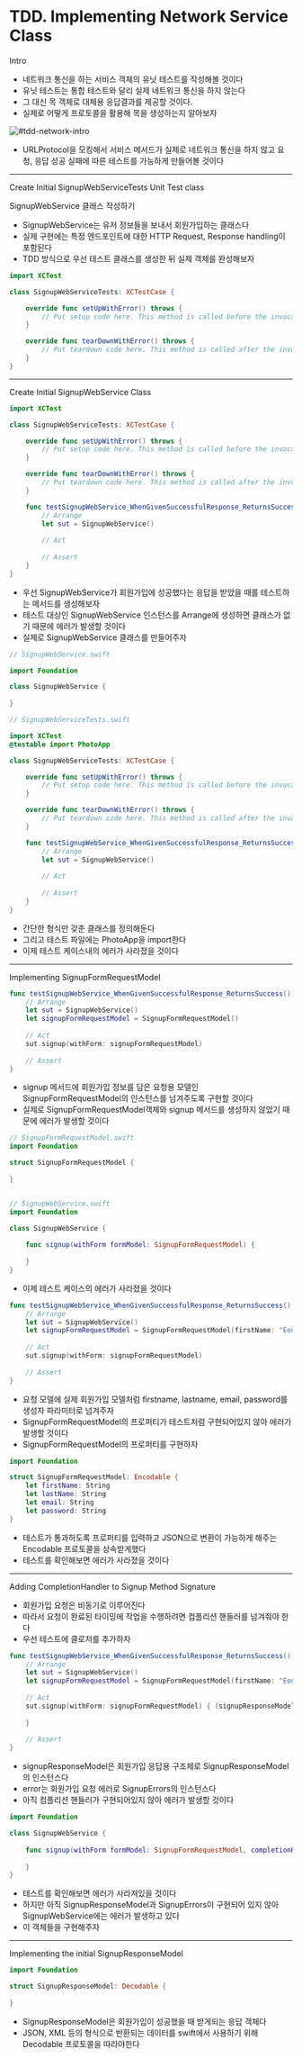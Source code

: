 # TDD. Implementing Network Service Class

Intro
* 네트워크 통신을 하는 서비스 객체의 유닛 테스트를 작성해볼 것이다
* 유닛 테스트는 통합 테스트와 달리 실제 네트워크 통신을 하지 않는다
* 그 대신 목 객체로 대체용 응답결과를 제공할 것이다. 
* 실제로 어떻게 프로토콜을 활용해 목을 생성하는지 알아보자

![#tdd-network-intro](./imgs/tdd-impl-networking/tdd-network-intro.png)
* URLProtocol을 모킹해서 서비스 메서드가 실제로 네트워크 통신을 하지 않고 요청, 응답 성공 실패에 따른 테스트를 가능하게 만들어볼 것이다

---

Create Initial SignupWebServiceTests Unit Test class

SignupWebService 클래스 작성하기
* SignupWebService는 유저 정보들을 보내서 회원가입하는 클래스다
* 실제 구현에는 특정 엔드포인트에 대한 HTTP Request, Response handling이 포함된다
* TDD 방식으로 우선 테스트 클래스를 생성한 뒤 실제 객체를 완성해보자

```swift
import XCTest

class SignupWebServiceTests: XCTestCase {

    override func setUpWithError() throws {
        // Put setup code here. This method is called before the invocation of each test method in the class.
    }

    override func tearDownWithError() throws {
        // Put teardown code here. This method is called after the invocation of each test method in the class.
    }
}
```

---

Create Initial SignupWebService Class

```swift
import XCTest

class SignupWebServiceTests: XCTestCase {

    override func setUpWithError() throws {
        // Put setup code here. This method is called before the invocation of each test method in the class.
    }

    override func tearDownWithError() throws {
        // Put teardown code here. This method is called after the invocation of each test method in the class.
    }

    func testSignupWebService_WhenGivenSuccessfulResponse_ReturnsSuccess() {
        // Arrange
        let sut = SignupWebService()
        
        // Act
        
        // Assert
    }
}
```
* 우선 SignupWebService가 회원가입에 성공했다는 응답을 받았을 때를 테스트하는 메서드를 생성해보자
* 테스트 대상인 SignupWebService 인스턴스를 Arrange에 생성하면 클래스가 없기 때문에 에러가 발생할 것이다
* 실제로 SignupWebService 클래스를 만들어주자

```swift
// SignupWebService.swift

import Foundation

class SignupWebService {
    
}

// SignupWebServiceTests.swift

import XCTest
@testable import PhotoApp

class SignupWebServiceTests: XCTestCase {

    override func setUpWithError() throws {
        // Put setup code here. This method is called before the invocation of each test method in the class.
    }

    override func tearDownWithError() throws {
        // Put teardown code here. This method is called after the invocation of each test method in the class.
    }

    func testSignupWebService_WhenGivenSuccessfulResponse_ReturnsSuccess() {
        // Arrange
        let sut = SignupWebService()
        
        // Act
        
        // Assert
    }
}
```
* 간단한 형식만 갖춘 클래스를 정의해둔다
* 그리고 테스트 파일에는 PhotoApp을 import한다
* 이제 테스트 케이스내의 에러가 사라졌을 것이다

---

Implementing SignupFormRequestModel

```swift
func testSignupWebService_WhenGivenSuccessfulResponse_ReturnsSuccess() {
    // Arrange
    let sut = SignupWebService()
    let signupFormRequestModel = SignupFormRequestModel()
    
    // Act
    sut.signup(withForm: signupFormRequestModel)
    
    // Assert
}
```
* signup 메서드에 회원가입 정보를 담은 요청용 모델인 SignupFormRequestModel의 인스턴스를 넘겨주도록 구현할 것이다
* 실제로 SignupFormRequestModel객체와 signup 메서드를 생성하지 않았기 때문에 에러가 발생할 것이다

```swift
// SignupFormRequestModel.swift
import Foundation

struct SignupFormRequestModel {
    
}


// SignupWebService.swift
import Foundation

class SignupWebService {
    
    func signup(withForm formModel: SignupFormRequestModel) {
        
    }
}
```
* 이제 테스트 케이스의 에러가 사라졌을 것이다

```swift
func testSignupWebService_WhenGivenSuccessfulResponse_ReturnsSuccess() {
    // Arrange
    let sut = SignupWebService()
    let signupFormRequestModel = SignupFormRequestModel(firstName: "Eonsu", lastName: "Bae", email: "bes@gmail.com", password: "qejwqpwexzjcas1!")
    
    // Act
    sut.signup(withForm: signupFormRequestModel)
    
    // Assert
}
```
* 요청 모델에 실제 회원가입 모델처럼 firstname, lastname, email, password를 생성자 파라미터로 넘겨주자
* SignupFormRequestModel의 프로퍼티가 테스트처럼 구현되어있지 않아 에러가 발생할 것이다
* SignupFormRequestModel의 프로퍼티를 구현하자

```swift
import Foundation

struct SignupFormRequestModel: Encodable {
    let firstName: String
    let lastName: String
    let email: String
    let password: String
}
```
* 테스트가 통과하도록 프로퍼티를 입력하고 JSON으로 변환이 가능하게 해주는 Encodable 프로토콜을 상속받게했다
* 테스트를 확인해보면 에러가 사라졌을 것이다

---

Adding CompletionHandler to Signup Method Signature
* 회원가입 요청은 비동기로 이루어진다
* 따라서 요청이 완료된 타이밍에 작업을 수행하려면 컴플리션 핸들러를 넘겨줘야 한다
* 우선 테스트에 클로저를 추가하자

```swift
func testSignupWebService_WhenGivenSuccessfulResponse_ReturnsSuccess() {
    // Arrange
    let sut = SignupWebService()
    let signupFormRequestModel = SignupFormRequestModel(firstName: "Eonsu", lastName: "Bae", email: "bes@gmail.com",password: "qejwqpwexzjcas1!")
    
    // Act
    sut.signup(withForm: signupFormRequestModel) { (signupResponseModel, error) in
        
    }
    
    // Assert
}
```
* signupResponseModel은 회원가입 응답용 구조체로 SignupResponseModel의 인스턴스다
* error는 회원가입 요청 에러로 SignupErrors의 인스턴스다
* 아직 컴플리션 핸들러가 구현되어있지 않아 에러가 발생할 것이다

```swift
import Foundation

class SignupWebService {
    
    func signup(withForm formModel: SignupFormRequestModel, completionHandler: @escaping (SignupResponseModel, SignupErrors?) -> Void) {
        
    }
}
```
* 테스트를 확인해보면 에러가 사라져있을 것이다
* 하지만 아직 SignupResponseModel과 SignupErrors이 구현되어 있지 않아 SignupWebService에는 에러가 발생하고 있다
* 이 객체들을 구현해주자

---

Implementing the initial SignupResponseModel

```swift
import Foundation

struct SignupResponseModel: Decodable {
    
}
```
* SignupResponseModel은 회원가입이 성공했을 때 받게되는 응답 객체다
* JSON, XML 등의 형식으로 반환되는 데이터를 swift에서 사용하기 위해 Decodable 프로토콜을 따라야한다